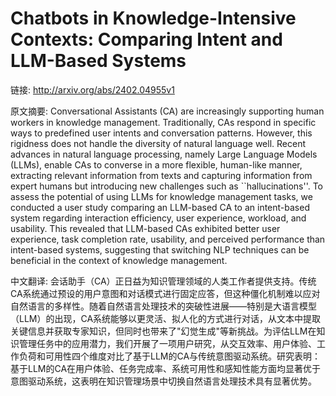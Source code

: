 # Chatbots in Knowledge-Intensive Contexts: Comparing Intent and LLM-Based Systems

链接: http://arxiv.org/abs/2402.04955v1

原文摘要:
Conversational Assistants (CA) are increasingly supporting human workers in
knowledge management. Traditionally, CAs respond in specific ways to predefined
user intents and conversation patterns. However, this rigidness does not handle
the diversity of natural language well. Recent advances in natural language
processing, namely Large Language Models (LLMs), enable CAs to converse in a
more flexible, human-like manner, extracting relevant information from texts
and capturing information from expert humans but introducing new challenges
such as ``hallucinations''. To assess the potential of using LLMs for knowledge
management tasks, we conducted a user study comparing an LLM-based CA to an
intent-based system regarding interaction efficiency, user experience,
workload, and usability. This revealed that LLM-based CAs exhibited better user
experience, task completion rate, usability, and perceived performance than
intent-based systems, suggesting that switching NLP techniques can be
beneficial in the context of knowledge management.

中文翻译:
会话助手（CA）正日益为知识管理领域的人类工作者提供支持。传统CA系统通过预设的用户意图和对话模式进行固定应答，但这种僵化机制难以应对自然语言的多样性。随着自然语言处理技术的突破性进展——特别是大语言模型（LLM）的出现，CA系统能够以更灵活、拟人化的方式进行对话，从文本中提取关键信息并获取专家知识，但同时也带来了"幻觉生成"等新挑战。为评估LLM在知识管理任务中的应用潜力，我们开展了一项用户研究，从交互效率、用户体验、工作负荷和可用性四个维度对比了基于LLM的CA与传统意图驱动系统。研究表明：基于LLM的CA在用户体验、任务完成率、系统可用性和感知性能方面均显著优于意图驱动系统，这表明在知识管理场景中切换自然语言处理技术具有显著优势。
